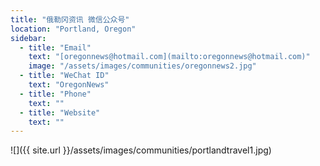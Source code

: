 ```yaml
---
title: "俄勒冈资讯 微信公众号"
location: "Portland, Oregon"
sidebar:
  - title: "Email"
    text: "[oregonnews@hotmail.com](mailto:oregonnews@hotmail.com)"
    image: "/assets/images/communities/oregonnews2.jpg"
  - title: "WeChat ID"
    text: "OregonNews"
  - title: "Phone"
    text: ""
  - title: "Website"
    text: ""
---
```


![]({{ site.url }}/assets/images/communities/portlandtravel1.jpg)
